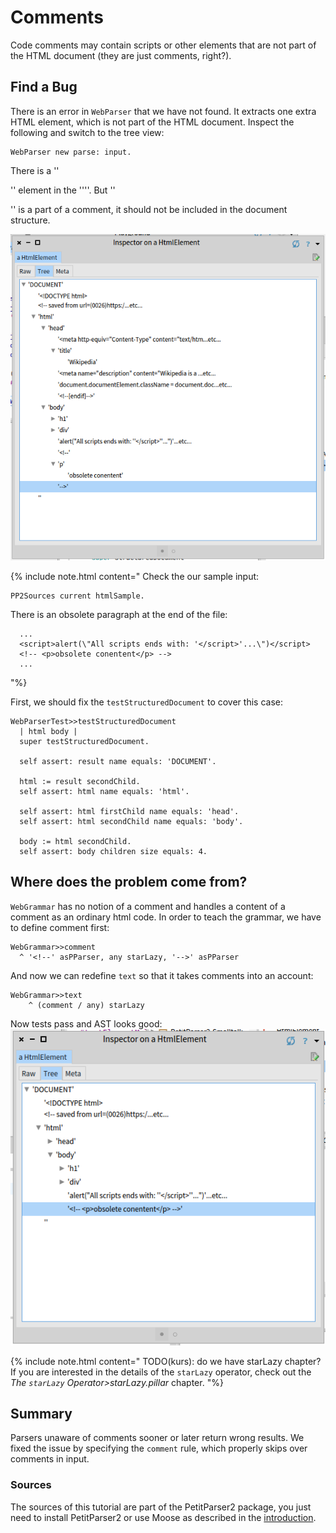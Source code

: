 # Comments

Code comments may contain scripts or other elements that are not part of the HTML document (they are just comments, right?). 

## Find a Bug
There is an error in ```WebParser``` that we have not found. 
It extracts one extra HTML element, which is not part of the HTML document.
Inspect the following and switch to the tree view:

```smalltalk
WebParser new parse: input.
```

There is a ''<p>'' element in the ''<body>''. 
But ''<p>'' is a part of a comment, it should not be included in the document structure. 

![AST is wrong](img/ast-wrong.png)

{% include note.html content="
Check the our sample input:
```smalltalk
PP2Sources current htmlSample.
```

There is an obsolete paragraph at the end of the file:
```
  ...
  <script>alert(\"All scripts ends with: '</script>'...\")</script>
  <!-- <p>obsolete conentent</p> -->
  ...
```
"%}

First, we should fix the ```testStructuredDocument``` to cover this case:

<!--
t sourceFor: #testStructuredDocument in: WebParserTest.
-->
```smalltalk
WebParserTest>>testStructuredDocument
  | html body |
  super testStructuredDocument.
  
  self assert: result name equals: 'DOCUMENT'.

  html := result secondChild.
  self assert: html name equals: 'html'.

  self assert: html firstChild name equals: 'head'.  
  self assert: html secondChild name equals: 'body'.
  
  body := html secondChild.
  self assert: body children size equals: 4.
```

## Where does the problem come from?
```WebGrammar``` has no notion of a comment and handles a content of a comment as an ordinary html code. 
In order to teach the grammar, we have to define comment first:

<!--
t := PP2Tutorial new.
t sourceFor: #comment in: WebGrammar.
-->
```smalltalk
WebGrammar>>comment
  ^ '<!--' asPParser, any starLazy, '-->' asPParser
```

And now we can redefine ```text``` so that it takes comments into an account:
<!--
t sourceFor: #text in: WebGrammar.
-->
```smalltalk
WebGrammar>>text
	^ (comment / any) starLazy
```

Now tests pass and AST looks good:
![AST is OK](img/ast-correct.png)


{% include note.html content="
TODO(kurs): do we have starLazy chapter?
If you are interested in the details of the ```starLazy``` operator, check out the *The ```starLazy``` Operator>starLazy.pillar* chapter. 
"%}

## Summary
Parsers unaware of comments sooner or later return wrong results. 
We fixed the issue by specifying the ```comment``` rule, which properly skips over comments in input.

### Sources
The sources of this tutorial are part of the PetitParser2 package, you just need to install PetitParser2 or use Moose as described in the [introduction](index.md).

